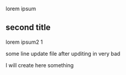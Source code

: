 lorem ipsum 
## second title
lorem ipsum2 1

some line update file after upditing in very bad 

I will create here something 